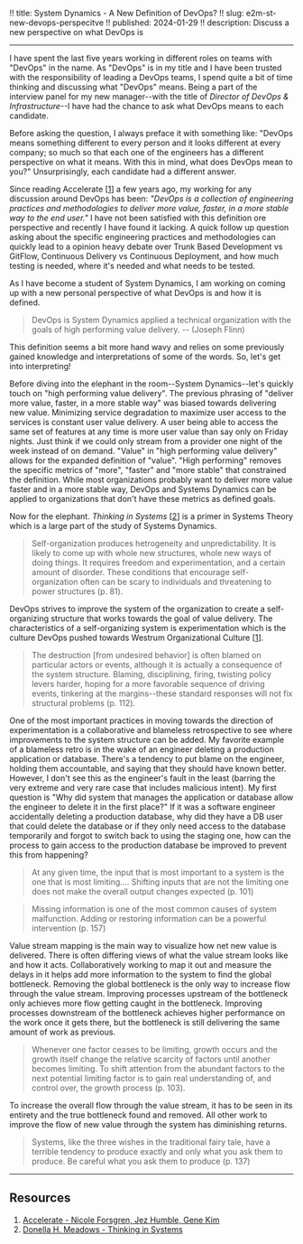 !! title: System Dynamics - A New Definition of DevOps?
!! slug: e2m-st-new-devops-perspecitve
!! published: 2024-01-29
!! description: Discuss a new perspective on what DevOps is 

---


I have spent the last five years working in different roles on teams with "DevOps" in the name. As "DevOps" is in my
title and I have been trusted with the responsibility of leading a DevOps teams, I spend quite a bit of time thinking
and discussing what "DevOps" means. Being a part of the interview panel for my new manager--with the title of _Director
of DevOps & Infrastructure_--I have had the chance to ask what DevOps means to each candidate. 

Before asking the question, I always preface it with something like: "DevOps means something different to every person
and it looks different at every company; so much so that each one of the engineers has a different perspective on what
it means. With this in mind, what does DevOps mean to you?" Unsurprisingly, each candidate had a different answer.

Since reading Accelerate [[1](https://itrevolution.com/product/accelerate/)] a few years ago, my working for any
discussion around DevOps has been: _"DevOps is a collection of engineering practices and methodologies to deliver more
value, faster, in a more stable way to the end user."_ I have not been satisfied with this definition ore perspective
and recently I have found it lacking. A quick follow up question asking about the specific engineering practices and
methodologies can quickly lead to a opinion heavy debate over Trunk Based Development vs GitFlow, Continuous Delivery vs
Continuous Deployment, and how much testing is needed, where it's needed and what needs to be tested.

As I have become a student of System Dynamics, I am working on coming up with a new personal perspective of what DevOps
is and how it is defined.

> DevOps is System Dynamics applied a technical organization with the goals of high performing value delivery. --
> (Joseph Flinn)

This definition seems a bit more hand wavy and relies on some previously gained knowledge and interpretations of some of
the words. So, let's get into interpreting!

Before diving into the elephant in the room--System Dynamics--let's quickly touch on "high performing value delivery".
The previous phrasing of "deliver more value, faster, in a more stable way" was biased towards delivering new value.
Minimizing service degradation to maximize user access to the services is constant user value delivery. A user being
able to access the same set of features at any time is more user value than say only on Friday nights. Just think if we
could only stream from a provider one night of the week instead of on demand. "Value" in "high performing value
delivery" allows for the expanded definition of "value". "High performing" removes the specific metrics of "more",
"faster" and "more stable" that constrained the definition. While most organizations probably want to deliver more value
faster and in a more stable way, DevOps and Systems Dynamics can be applied to organizations that don't have these
metrics as defined goals.

Now for the elephant. _Thinking in Systems_ [[2](https://www.chelseagreen.com/product/thinking-in-systems/)] is a primer
in Systems Theory which is a large part of the study of Systems Dynamics. 

> Self-organization produces hetrogeneity and unpredictability. It is likely to come up with whole new structures, whole
> new ways of doing things. It requires freedom and experimentation, and a certain amount of disorder. These conditions
> that encourage self-organization often can be scary to individuals and threatening to power structures (p. 81). 

DevOps strives to improve the system of the organization to create a self-organizing structure that works towards the
goal of value delivery. The characteristics of a self-organizing system is experimentation which is the culture DevOps
pushed towards Westrum Organizational Culture [[1](https://itrevolution.com/product/accelerate/)]. 


> The destruction [from undesired behavior] is often blamed on particular actors or events, although it is actually a
> consequence of the system structure. Blaming, disciplining, firing, twisting policy levers harder, hoping for a more
> favorable sequence of driving events, tinkering at the margins--these standard responses will not fix structural
> problems (p. 112).

One of the most important practices in moving towards the direction of experimentation is a collaborative and
blameless retrospective to see where improvements to the system structure can be added. My favorite example of a
blameless retro is in the wake of an engineer deleting a production application or database. There's a tendency to put
blame on the engineer, holding them accountable, and saying that they should have known better. However, I don't see
this as the engineer's fault in the least (barring the very extreme and very rare case that includes malicious intent).
My first question is "Why did system that manages the application or database allow the engineer to delete it in the
first place?" If it was a software engineer accidentally deleting a production database, why did they have a DB user that
could delete the database or if they only need access to the database temporarily and forgot to switch back to using the
staging one, how can the process to gain access to the production database be improved to prevent this from happening? 


> At any given time, the input that is most important to a system is the one that is most limiting.... Shifting inputs
> that are not the limiting one does not make the overall output changes expected (p. 101)

> Missing information is one of the most common causes of system malfunction. Adding or restoring information can be a
> powerful intervention (p. 157)

Value stream mapping is the main way to visualize how net new value is delivered. There is often differing views of what
the value stream looks like and how it acts. Collaboratively working to map it out and measure the delays in it helps
add more information to the system to find the global bottleneck. Removing the global bottleneck is the only way to
increase flow through the value stream. Improving processes upstream of the bottleneck only achieves more flow getting
caught in the bottleneck. Improving processes downstream of the bottleneck achieves higher performance on the work once
it gets there, but the bottleneck is still delivering the same amount of work as previous. 

> Whenever one factor ceases to be limiting, growth occurs and the growth itself change the relative scarcity of factors
> until another becomes limiting. To shift attention from the abundant factors to the next potential limiting factor is
> to gain real understanding of, and control over, the growth process (p. 103).

To increase the overall flow through the value stream, it has to be seen in its entirety and the true bottleneck found
and removed. All other work to improve the flow of new value through the system has diminishing returns.

> Systems, like the three wishes in the traditional fairy tale, have a terrible tendency to produce exactly and only
> what you ask them to produce. Be careful what you ask them to produce (p. 137)

---

## Resources

1. [Accelerate - Nicole Forsgren, Jez Humble, Gene Kim](https://itrevolution.com/product/accelerate/)
2. [Donella H. Meadows - Thinking in Systems](https://www.chelseagreen.com/product/thinking-in-systems/)
